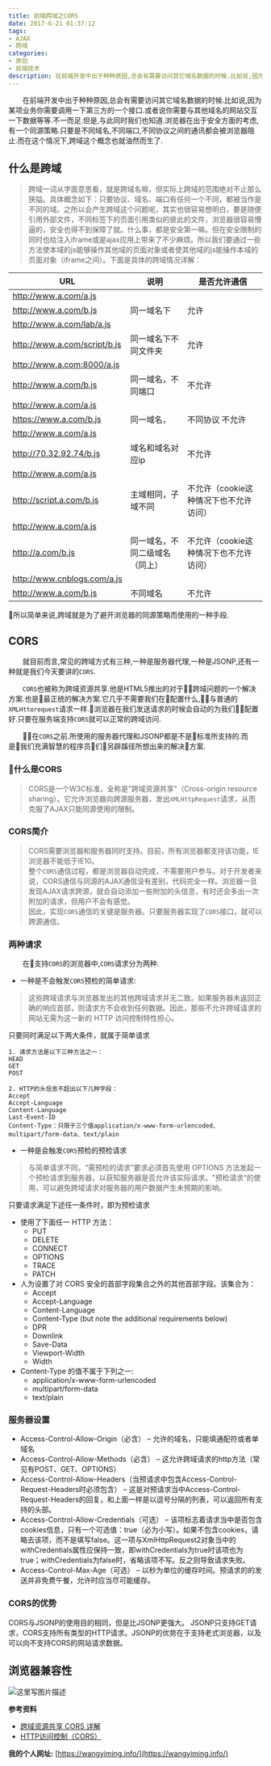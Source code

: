 ```yaml
---
title: 前端跨域之CORS
date: 2017-6-21 01:37:12
tags:
- AJAX
- 跨域
categories:
- 原创
- 前端技术
description: 在前端开发中出于种种原因,总会有需要访问其它域名数据的时候.比如说,因为某项业务你需要调用一下第三方的一个接口.或者说你需要与其他域名的网站交互一下数据等等.不一而足.但是,与此同时我们也知道.浏览器在出于安全方面的考虑,有一个同源策略.只要是不同域名,不同端口,不同协议之间的通讯都会被浏览器阻止.而在这种情况下,跨域这个概念也就油然而生了.
---
```

&emsp;&emsp;在前端开发中出于种种原因,总会有需要访问其它域名数据的时候.比如说,因为某项业务你需要调用一下第三方的一个接口.或者说你需要与其他域名的网站交互一下数据等等.不一而足.但是,与此同时我们也知道.浏览器在出于安全方面的考虑,有一个同源策略.只要是不同域名,不同端口,不同协议之间的通讯都会被浏览器阻止.而在这个情况下,跨域这个概念也就油然而生了.

## 什么是跨域
> 跨域一词从字面意思看，就是跨域名嘛，但实际上跨域的范围绝对不止那么狭隘。具体概念如下：只要协议、域名、端口有任何一个不同，都被当作是不同的域。之所以会产生跨域这个问题呢，其实也很容易想明白，要是随便引用外部文件，不同标签下的页面引用类似的彼此的文件，浏览器很容易懵逼的，安全也得不到保障了就。什么事，都是安全第一嘛。但在安全限制的同时也给注入iframe或是ajax应用上带来了不少麻烦。所以我们要通过一些方法使本域的js能够操作其他域的页面对象或者使其他域的js能操作本域的页面对象（iframe之间）。下面是具体的跨域情况详解：

| URL|说明 | 是否允许通信 |
| ------| ------ | ------ |
| http://www.a.com/a.js |  |
| http://www.a.com/b.js | 同一域名下 | 允许|
| http://www.a.com/lab/a.js |
| http://www.a.com/script/b.js | 同一域名下不同文件夹 | 允许|
| http://www.a.com:8000/a.js | |
| http://www.a.com/b.js | 同一域名，不同端口 | 不允许 |
| http://www.a.com/a.js | |
| https://www.a.com/b.js | 同一域名，| 不同协议 不允许 |
| http://www.a.com/a.js | |
| http://70.32.92.74/b.js | 域名和域名对应ip | 不允许 |
| http://www.a.com/a.js | |
| http://script.a.com/b.js | 主域相同，子域不同 | 不允许（cookie这种情况下也不允许访问）|
| http://www.a.com/a.js |
| http://a.com/b.js | 同一域名，不同二级域名（同上）| 不允许（cookie这种情况下也不允许访问）
| http://www.cnblogs.com/a.js | |
| http://www.a.com/b.js | 不同域名 | 不允许 |

所以简单来说,跨域就是为了避开浏览器的同源策略而使用的一种手段.

## CORS
&emsp;&emsp;就目前而言,常见的跨域方式有三种,一种是服务器代理,一种是JSONP,还有一种就是我们今天要讲的```CORS```.

&emsp;&emsp;```CORS```也被称为跨域资源共享.他是HTML5推出的对于跨域问题的一个解决方案.也是最正统的解决方案.它几乎不需要我们在配置什么,与普通的```XMLHttorequest```请求一样.浏览器在我们发送请求的时候会自动的为我们配置好.只要在服务端支持```CORS```就可以正常的跨域访问.

&emsp;&emsp;在```CORS```之前.所使用的服务器代理和JSONP都是不是标准所支持的.而是我们充满智慧的程序员们另辟蹊径所想出来的解决方案.

### 什么是CORS
> CORS是一个W3C标准，全称是"跨域资源共享"（Cross-origin resource sharing）。它允许浏览器向跨源服务器，发出```XMLHttpRequest```请求，从而克服了AJAX只能同源使用的限制。

### CORS简介
> CORS需要浏览器和服务器同时支持。目前，所有浏览器都支持该功能，IE浏览器不能低于IE10。  
整个```CORS```通信过程，都是浏览器自动完成，不需要用户参与。对于开发者来说，CORS通信与同源的AJAX通信没有差别，代码完全一样。浏览器一旦发现AJAX请求跨源，就会自动添加一些附加的头信息，有时还会多出一次附加的请求，但用户不会有感觉。  
因此，实现```CORS```通信的关键是服务器。只要服务器实现了```CORS```接口，就可以跨源通信。

### 两种请求

&emsp;&emsp;在支持```CORS```的浏览器中,```CORS```请求分为两种.

* 一种是不会触发```CORS```预检的简单请求:
> 这些跨域请求与浏览器发出的其他跨域请求并无二致。如果服务器未返回正确的响应首部，则请求方不会收到任何数据。因此，那些不允许跨域请求的网站无需为这一新的 HTTP 访问控制特性担心。

只要同时满足以下两大条件，就属于简单请求

```http
1. 请求方法是以下三种方法之一：
HEAD
GET
POST

2. HTTP的头信息不超出以下几种字段：
Accept
Accept-Language
Content-Language
Last-Event-ID
Content-Type：只限于三个值application/x-www-form-urlencoded、multipart/form-data、text/plain
```

* 一种是会触发```CORS```预检的预检请求
> 与简单请求不同，“需预检的请求”要求必须首先使用 OPTIONS   方法发起一个预检请求到服务器，以获知服务器是否允许该实际请求。"预检请求“的使用，可以避免跨域请求对服务器的用户数据产生未预期的影响。

只要请求满足下述任一条件时，即为预检请求

* 使用了下面任一 HTTP 方法：
  * PUT
  * DELETE
  * CONNECT
  * OPTIONS
  * TRACE
  * PATCH
* 人为设置了对 CORS 安全的首部字段集合之外的其他首部字段。该集合为：
  * Accept
  * Accept-Language
  * Content-Language
  * Content-Type (but note the additional requirements below)
  * DPR
  * Downlink
  * Save-Data
  * Viewport-Width
  * Width
* Content-Type 的值不属于下列之一:
  * application/x-www-form-urlencoded
  * multipart/form-data
  * text/plain

### 服务器设置
* Access-Control-Allow-Origin（必含） – 允许的域名，只能填通配符或者单域名
* Access-Control-Allow-Methods（必含） – 这允许跨域请求的http方法（常见有POST、GET、OPTIONS）
* Access-Control-Allow-Headers（当预请求中包含Access-Control-Request-Headers时必须包含） – 这是对预请求当中Access-Control-Request-Headers的回复，和上面一样是以逗号分隔的列表，可以返回所有支持的头部。
* Access-Control-Allow-Credentials（可选） – 该项标志着请求当中是否包含cookies信息，只有一个可选值：true（必为小写）。如果不包含cookies，请略去该项，而不是填写false。这一项与XmlHttpRequest2对象当中的withCredentials属性应保持一致，即withCredentials为true时该项也为true；withCredentials为false时，省略该项不写。反之则导致请求失败。
* Access-Control-Max-Age（可选） – 以秒为单位的缓存时间。预请求的的发送并非免费午餐，允许时应当尽可能缓存。


### CORS的优势
CORS与JSONP的使用目的相同，但是比JSONP更强大。
JSONP只支持GET请求，CORS支持所有类型的HTTP请求。JSONP的优势在于支持老式浏览器，以及可以向不支持CORS的网站请求数据。

## 浏览器兼容性

![这里写图片描述](http://img.blog.csdn.net/20170719223605267?watermark/2/text/aHR0cDovL2Jsb2cuY3Nkbi5uZXQvcXFfMzYyNzY1Mjg=/font/5a6L5L2T/fontsize/400/fill/I0JBQkFCMA==/dissolve/70/gravity/SouthEast)

**参考资料**
* [跨域资源共享 CORS 详解](http://www.ruanyifeng.com/blog/2016/04/cors.html)
* [HTTP访问控制（CORS）](https://developer.mozilla.org/zh-CN/docs/Web/HTTP/Access_control_CORS)

**我的个人网址:** [https://wangyiming.info/](https://wangyiming.info/)

